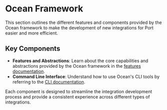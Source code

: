 # Ocean Framework

This section outlines the different features and components provided by the Ocean framework to make the development of new integrations for Port easier and more efficient.

## Key Components

- **Features and Abstractions**: Learn about the core capabilities and abstractions provided by the Ocean framework in the [features documentation](./features/features.md).
- **Command Line Interface**: Understand how to use Ocean's CLI tools by referring to the [CLI documentation](./cli/cli.md).

Each component is designed to streamline the integration development process and provide a consistent experience across different types of integrations.
